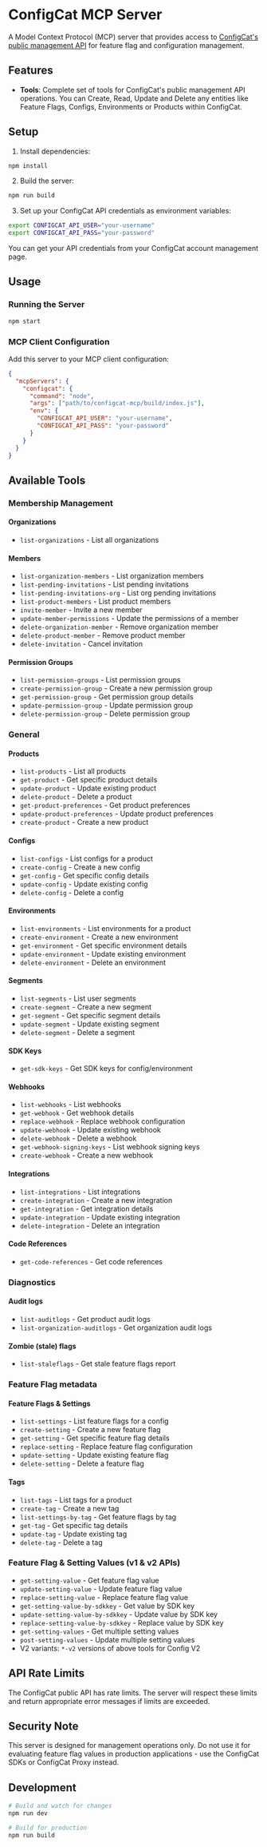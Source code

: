 # ConfigCat MCP Server

A Model Context Protocol (MCP) server that provides access to [ConfigCat's public management API](https://api.configcat.com/docs/) for feature flag and configuration management.

## Features

- **Tools**: Complete set of tools for ConfigCat's public management API operations. You can Create, Read, Update and Delete any entities like Feature Flags, Configs, Environments or Products within ConfigCat.

## Setup

1. Install dependencies:
```bash
npm install
```

2. Build the server:
```bash
npm run build
```

3. Set up your ConfigCat API credentials as environment variables:
```bash
export CONFIGCAT_API_USER="your-username"
export CONFIGCAT_API_PASS="your-password"
```

You can get your API credentials from your ConfigCat account management page.

## Usage

### Running the Server

```bash
npm start
```

### MCP Client Configuration

Add this server to your MCP client configuration:

```json
{
  "mcpServers": {
    "configcat": {
      "command": "node",
      "args": ["path/to/configcat-mcp/build/index.js"],
      "env": {
        "CONFIGCAT_API_USER": "your-username",
        "CONFIGCAT_API_PASS": "your-password"
      }
    }
  }
}
```

## Available Tools

### Membership Management

#### Organizations

- `list-organizations` - List all organizations

#### Members

- `list-organization-members` - List organization members
- `list-pending-invitations` - List pending invitations
- `list-pending-invitations-org` - List org pending invitations
- `list-product-members` - List product members
- `invite-member` - Invite a new member
- `update-member-permissions` - Update the permissions of a member
- `delete-organization-member` - Remove organization member
- `delete-product-member` - Remove product member
- `delete-invitation` - Cancel invitation

#### Permission Groups

- `list-permission-groups` - List permission groups
- `create-permission-group` - Create a new permission group
- `get-permission-group` - Get permission group details
- `update-permission-group` - Update permission group
- `delete-permission-group` - Delete permission group

### General

#### Products

- `list-products` - List all products
- `get-product` - Get specific product details
- `update-product` - Update existing product
- `delete-product` - Delete a product
- `get-product-preferences` - Get product preferences
- `update-product-preferences` - Update product preferences
- `create-product` - Create a new product

#### Configs

- `list-configs` - List configs for a product
- `create-config` - Create a new config
- `get-config` - Get specific config details
- `update-config` - Update existing config
- `delete-config` - Delete a config

#### Environments

- `list-environments` - List environments for a product
- `create-environment` - Create a new environment
- `get-environment` - Get specific environment details
- `update-environment` - Update existing environment
- `delete-environment` - Delete an environment

#### Segments

- `list-segments` - List user segments
- `create-segment` - Create a new segment
- `get-segment` - Get specific segment details
- `update-segment` - Update existing segment
- `delete-segment` - Delete a segment

#### SDK Keys

- `get-sdk-keys` - Get SDK keys for config/environment

#### Webhooks

- `list-webhooks` - List webhooks
- `get-webhook` - Get webhook details
- `replace-webhook` - Replace webhook configuration
- `update-webhook` - Update existing webhook
- `delete-webhook` - Delete a webhook
- `get-webhook-signing-keys` - List webhook signing keys
- `create-webhook` - Create a new webhook

#### Integrations

- `list-integrations` - List integrations
- `create-integration` - Create a new integration
- `get-integration` - Get integration details
- `update-integration` - Update existing integration
- `delete-integration` - Delete an integration

#### Code References

- `get-code-references` - Get code references

### Diagnostics

#### Audit logs

- `list-auditlogs` - Get product audit logs
- `list-organization-auditlogs` - Get organization audit logs

#### Zombie (stale) flags

- `list-staleflags` - Get stale feature flags report

### Feature Flag metadata

#### Feature Flags & Settings

- `list-settings` - List feature flags for a config
- `create-setting` - Create a new feature flag
- `get-setting` - Get specific feature flag details
- `replace-setting` - Replace feature flag configuration
- `update-setting` - Update existing feature flag
- `delete-setting` - Delete a feature flag

#### Tags

- `list-tags` - List tags for a product
- `create-tag` - Create a new tag
- `list-settings-by-tag` - Get feature flags by tag
- `get-tag` - Get specific tag details
- `update-tag` - Update existing tag
- `delete-tag` - Delete a tag

### Feature Flag & Setting Values (v1 & v2 APIs)

- `get-setting-value` - Get feature flag value
- `update-setting-value` - Update feature flag value
- `replace-setting-value` - Replace feature flag value
- `get-setting-value-by-sdkkey` - Get value by SDK key
- `update-setting-value-by-sdkkey` - Update value by SDK key
- `replace-setting-value-by-sdkkey` - Replace value by SDK key
- `get-setting-values` - Get multiple setting values
- `post-setting-values` - Update multiple setting values
- V2 variants: `*-v2` versions of above tools for Config V2

## API Rate Limits

The ConfigCat public API has rate limits. The server will respect these limits and return appropriate error messages if limits are exceeded.

## Security Note

This server is designed for management operations only. Do not use it for evaluating feature flag values in production applications - use the ConfigCat SDKs or ConfigCat Proxy instead.

## Development

```bash
# Build and watch for changes
npm run dev

# Build for production
npm run build
```